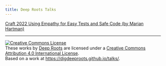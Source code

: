 ```yaml
---
title: Deep Roots Talks
---
```


[Craft 2022 Using Empathy for Easy Tests and Safe Code (by Marian Hartman)](/craft2022.md)

----

<a rel="license" href="http://creativecommons.org/licenses/by/4.0/"><img alt="Creative Commons License" style="border-width:0" src="https://i.creativecommons.org/l/by/4.0/88x31.png" /></a><br />These works by <a xmlns:cc="http://creativecommons.org/ns#" href="https://www.digdeeproots.com/" property="cc:attributionName" rel="cc:attributionURL">Deep Roots</a> are licensed under a <a rel="license" href="http://creativecommons.org/licenses/by/4.0/">Creative Commons Attribution 4.0 International License</a>.<br />Based on a work at <a xmlns:dct="http://purl.org/dc/terms/" href="https://digdeeproots.github.io/talks/" rel="dct:source">https://digdeeproots.github.io/talks/</a>.
